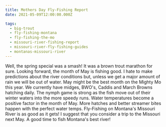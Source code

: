 ```yaml
---
title: Mothers Day Fly-Fishing Report
date: 2021-05-09T12:00:00.000Z

tags:
  - big-trout
  - fly-fishing-montana
  - fly-fishing-the-mo
  - missouri-river-fishing-report
  - missouri-river-fly-fishing-guides
  - montanas-missouri-river
---
```


Well, the spring special was a smash! It was a brown trout marathon for sure. Looking forward, the month of May is fishing good. I hate to make predictions about the river conditions but, unless we get a major amount of rain we will be out of water. May might be the best month on the Mighty Mo this year. We currently have midges, BWO's, Caddis and March Browns hatching daily. The nymph game is strong as the fish move out of their winter waters into the more speedy runs. Water temperatures become a positive factor in the month of May. More hatches and better streamer bites happen with the perfect water temps. Fly-Fishing on Montana's Missouri River is as good as it gets! I suggest that you consider a trip to the Missouri next May. A good time to fish Montana's best river!
